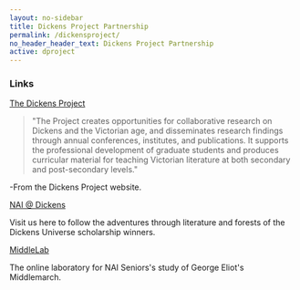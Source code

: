 ```yaml
---
layout: no-sidebar
title: Dickens Project Partnership
permalink: /dickensproject/
no_header_header_text: Dickens Project Partnership
active: dproject
---
```


<h3>Links</h3>

<a href="http://dickens.ucsc.edu/" target="_blank">The Dickens Project</a>
<p><blockquote>"The Project creates opportunities for collaborative research on Dickens and the Victorian age, and disseminates research findings through annual conferences, institutes, and publications. It supports the professional development of graduate students and produces curricular material for teaching Victorian literature at both secondary and post-secondary levels."</blockquote> 
-From the Dickens Project website.</p>

<a href="https://naidickens.blogspot.com/" target="_blank">NAI @ Dickens</a>
<p>Visit us here to follow the adventures through literature and forests of the Dickens Universe scholarship winners.</p>

<a href="http://middlelab.uscnaitheater.me/" target="_blank">MiddleLab</a>
<p>The online laboratory for NAI Seniors's study of George Eliot's Middlemarch.</p>
